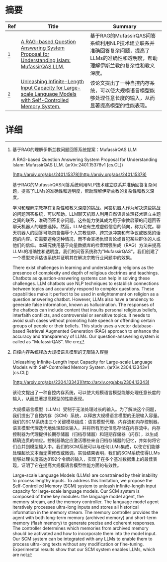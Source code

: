 # 摘要

| Ref | Title | Summary |
| --- | --- | --- |
| [^1] | [A RAG-based Question Answering System Proposal for Understanding Islam: MufassirQAS LLM.](http://arxiv.org/abs/2401.15378) | 基于RAG的MufassirQAS问答系统利用NLP技术建立联系并准确回答复杂问题，提高了LLMs的准确性和透明度，帮助理解伊斯兰教的复杂性和教义深度。 |
| [^2] | [Unleashing Infinite-Length Input Capacity for Large-scale Language Models with Self-Controlled Memory System.](http://arxiv.org/abs/2304.13343) | 该论文提出了一种自控内存系统，可以使大规模语言模型能够处理任意长度的输入，从而显著提高模型的性能表现。 |

# 详细

[^1]: 基于RAG的理解伊斯兰教问题回答系统提案：MufassirQAS LLM

    A RAG-based Question Answering System Proposal for Understanding Islam: MufassirQAS LLM. (arXiv:2401.15378v1 [cs.CL])

    [http://arxiv.org/abs/2401.15378](http://arxiv.org/abs/2401.15378)

    基于RAG的MufassirQAS问答系统利用NLP技术建立联系并准确回答复杂问题，提高了LLMs的准确性和透明度，帮助理解伊斯兰教的复杂性和教义深度。

    

    学习和理解宗教存在复杂性和教义深度的挑战。问答机器人作为解决这些挑战的问题回答系统，可以帮助。LLM聊天机器人利用自然语言处理技术建立主题之间的联系，准确回答复杂问题。这些能力使其成为用于宗教启蒙的问题回答聊天机器人的理想选择。然而，LLM也有生成虚假信息的倾向，称为幻觉。聊天机器人的回答可能包含侮辱个人宗教信仰、跨宗派冲突和有争议或敏感的话题的内容。它需要避免这种情况，而不会宣扬仇恨言论或冒犯某些群体的人或他们的信仰。本研究使用基于向量数据库的检索增强生成（RAG）方法来提高LLMs的准确性和透明度。我们的问答系统称为"MufassirQAS"。我们创建了一个模型来评估该系统并证明其在解决宗教行业问题中的效果。

    There exist challenges in learning and understanding religions as the presence of complexity and depth of religious doctrines and teachings. Chatbots as question-answering systems can help in solving these challenges. LLM chatbots use NLP techniques to establish connections between topics and accurately respond to complex questions. These capabilities make it perfect to be used in enlightenment on religion as a question answering chatbot. However, LLMs also have a tendency to generate false information, known as hallucination. The responses of the chatbots can include content that insults personal religious beliefs, interfaith conflicts, and controversial or sensitive topics. It needs to avoid such cases without promoting hate speech or offending certain groups of people or their beliefs. This study uses a vector database-based Retrieval Augmented Generation (RAG) approach to enhance the accuracy and transparency of LLMs. Our question-answering system is called as "MufassirQAS". We cre
    
[^2]: 自控内存系统释放大规模语言模型的无限输入容量

    Unleashing Infinite-Length Input Capacity for Large-scale Language Models with Self-Controlled Memory System. (arXiv:2304.13343v1 [cs.CL])

    [http://arxiv.org/abs/2304.13343](http://arxiv.org/abs/2304.13343)

    该论文提出了一种自控内存系统，可以使大规模语言模型能够处理任意长度的输入，从而显著提高模型的性能表现。

    

    大规模语言模型（LLMs）受制于无法处理过长的输入。为了解决这个问题，我们提出了自控内存（SCM）系统，以释放大规模语言模型的无限输入容量。我们的SCM系统由三个关键模块组成：语言模型代理、内存流和内存控制器。语言模型代理迭代地处理超长输入，并将所有历史信息存储在内存流中。内存控制器为代理提供长期存储器（归档存储器）和短期存储器（闪存），以生成精确连贯的响应。控制器确定应激活哪些来自归档存储器的记忆，并如何将它们合并到模型输入中。我们的SCM系统可以与任何LLMs集成，以使它们能够处理超长文本而无需修改或微调。实验结果表明，我们的SCM系统使得LLMs能够处理长度高达8192个令牌的输入，实现了在多个基准数据集上的最佳表现，证明了它在提高大规模语言模型性能方面的有效性。

    Large-scale Language Models (LLMs) are constrained by their inability to process lengthy inputs. To address this limitation, we propose the Self-Controlled Memory (SCM) system to unleash infinite-length input capacity for large-scale language models. Our SCM system is composed of three key modules: the language model agent, the memory stream, and the memory controller. The language model agent iteratively processes ultra-long inputs and stores all historical information in the memory stream. The memory controller provides the agent with both long-term memory (archived memory) and short-term memory (flash memory) to generate precise and coherent responses. The controller determines which memories from archived memory should be activated and how to incorporate them into the model input. Our SCM system can be integrated with any LLMs to enable them to process ultra-long texts without any modification or fine-tuning. Experimental results show that our SCM system enables LLMs, which are not
    


